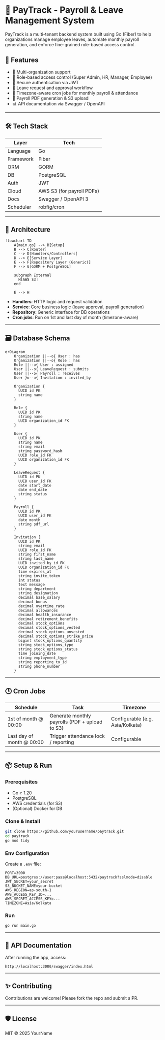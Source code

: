 # 🧾 PayTrack - Payroll & Leave Management System

PayTrack is a multi-tenant backend system built using Go (Fiber) to help organizations manage employee leaves, automate monthly payroll generation, and enforce fine-grained role-based access control.

## 🚀 Features

- 🏢 Multi-organization support
- 👤 Role-based access control (Super Admin, HR, Manager, Employee)
- 🔐 Secure authentication via JWT
- 📝 Leave request and approval workflow
- 📅 Timezone-aware cron jobs for monthly payroll & attendance
- 🧾 Payroll PDF generation & S3 upload
- 📊 API documentation via Swagger / OpenAPI

---

## 🛠️ Tech Stack

| Layer        | Tech                        |
|--------------|-----------------------------|
| Language     | Go                          |
| Framework    | Fiber                       |
| ORM          | GORM                        |
| DB           | PostgreSQL                  |
| Auth         | JWT                         |
| Cloud        | AWS S3 (for payroll PDFs)   |
| Docs         | Swagger / OpenAPI 3         |
| Scheduler    | robfig/cron                 |

---

## 🧱 Architecture

```mermaid
flowchart TD
    A[main.go] --> B[Setup]
    B --> C[Router]
    C --> D[Handlers/Controllers]
    D --> E[Service Layer]
    E --> F[Repository Layer (Generic)]
    F --> G[GORM + PostgreSQL]

    subgraph External
      H[AWS S3] 
    end

    E --> H
```

- **Handlers**: HTTP logic and request validation
- **Service**: Core business logic (leave approval, payroll generation)
- **Repository**: Generic interface for DB operations
- **Cron jobs**: Run on 1st and last day of month (timezone-aware)

---

## 🗃️ Database Schema

```mermaid
erDiagram
    Organization ||--o{ User : has
    Organization ||--o{ Role : has
    Role ||--o{ User : assigned
    User ||--o{ LeaveRequest : submits
    User ||--o{ Payroll : receives
    User }o--o{ Invitation : invited_by

    Organization {
      UUID id PK
      string name
    }

    Role {
      UUID id PK
      string name
      UUID organization_id FK
    }

    User {
      UUID id PK
      string name
      string email
      string password_hash
      UUID role_id FK
      UUID organization_id FK
    }

    LeaveRequest {
      UUID id PK
      UUID user_id FK
      date start_date
      date end_date
      string status
    }

    Payroll {
      UUID id PK
      UUID user_id FK
      date month
      string pdf_url
    }

    Invitation {
      UUID id PK
      string email
      UUID role_id FK
      string first_name
      string last_name
      UUID invited_by_id FK
      UUID organization_id FK
      time expires_at
      string invite_token
      int status
      text message
      string department
      string designation
      decimal base_salary
      decimal bonus
      decimal overtime_rate
      decimal allowances
      decimal health_insurance
      decimal retirement_benefits
      decimal stock_options
      decimal stock_options_vested
      decimal stock_options_unvested
      decimal stock_options_strike_price
      bigint stock_options_quantity
      string stock_options_type
      string stock_options_status
      time joining_date
      string employment_type
      string reporting_to_id
      string phone_number
    }
```

---

## 🕒 Cron Jobs

| Schedule | Task                                  | Timezone      |
|----------|---------------------------------------|---------------|
| 1st of month @ 00:00 | Generate monthly payrolls (PDF + upload to S3) | Configurable (e.g. Asia/Kolkata) |
| Last day of month @ 00:00 | Trigger attendance lock / reporting | Configurable |

---

## 📦 Setup & Run

### Prerequisites

- Go ≥ 1.20
- PostgreSQL
- AWS credentials (for S3)
- (Optional) Docker for DB

### Clone & Install

```bash
git clone https://github.com/yourusername/paytrack.git
cd paytrack
go mod tidy
```

### Env Configuration

Create a `.env` file:

```env
PORT=3000
DB_URL=postgres://user:pass@localhost:5432/paytrack?sslmode=disable
JWT_SECRET=your_secret
S3_BUCKET_NAME=your-bucket
AWS_REGION=ap-south-1
AWS_ACCESS_KEY_ID=...
AWS_SECRET_ACCESS_KEY=...
TIMEZONE=Asia/Kolkata
```

### Run

```bash
go run main.go
```

---

## 📘 API Documentation

After running the app, access:

```
http://localhost:3000/swagger/index.html
```

---

## ✨ Contributing

Contributions are welcome! Please fork the repo and submit a PR.

---

## 🛡️ License

MIT © 2025 YourName
